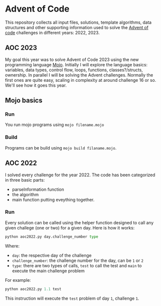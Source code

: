 # Advent of Code

This repository collects all input files, solutions, template algorithms, data structures and other supporting information used to solve the [Advent of code](https://adventofcode.com) challenges in different years: 2022, 2023.

## AOC 2023

My goal this year was to solve Advent of Code 2023 using the new programming language [Mojo](https://docs.modular.com/mojo/). Initially I will explore the language basics: variables, data types, control flow, loops, functions, classes?/structs, ownership. In parallel I will be solving the Advent challenges. Normally the first ones are quite easy, scaling in complexity at around challenge 16 or so. We'll see how it goes this year.

## Mojo basics

### Run
You run mojo programs using `mojo filename.mojo`

### Build
Programs can be build using `mojo build filaname.mojo`.

## AOC 2022
I solved every challenge for the year 2022. The code has been categorized in three basic parts: 
- parseInformation function 
- the algorithm
- main function putting eveything together.


### Run
Every solution can be called using the helper function designed to call any given challege (one or two) for a given day. Here is how it works:

```python
python aoc2022.py day.challenge_number type
```

Where:
-   `day`:  the respective day of the challenge
-   `challenge_number`: the challenge number for the day, can be `1` or `2`
-   `type`: there are two types of calls, `test` to call the test and `main` to execute the main challenge problem

For example:
```python
python aoc2022.py 1.1 test
```
This instruction will execute the `test` problem of day `1`, challenge `1`.
